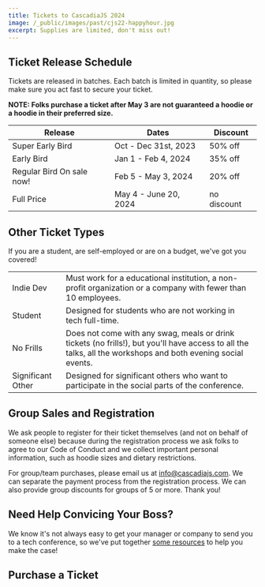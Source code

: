 ```yaml
---
title: Tickets to CascadiaJS 2024
image: /_public/images/past/cjs22-happyhour.jpg
excerpt: Supplies are limited, don't miss out!
---
```

## Ticket Release Schedule

Tickets are released in batches. Each batch is limited in quantity, so please make sure you act fast to secure your ticket.

<b>NOTE: Folks purchase a ticket after <span class="note-emphasis">May 3</span> are not guaranteed a hoodie or a hoodie in their preferred size.</b>

<table class="styled-table">
    <thead>
    <tr><th>Release</th><th>Dates</th><th>Discount</th></tr>
    </thead>
    <tbody>
    <tr class="faded"><td>Super Early Bird</td><td>Oct - Dec 31st, 2023</td><td>50% off</td></tr>
    <tr class="faded"><td>Early Bird</td><td>Jan 1 - Feb 4, 2024</td><td>35% off</td></tr>
    <tr><td>Regular Bird <span class="note-emphasis">On sale now!</span></td><td>Feb 5 - May 3, 2024</td><td>20% off</td></tr>
    <tr><td>Full Price</td><td>May 4 - June 20, 2024</td><td>no discount</td></tr>
    </tbody>
</table>

## Other Ticket Types

If you are a student, are self-employed or are on a budget, we've got you covered!

<table class="styled-table">
    <tbody>
    <tr><td>Indie Dev</span></td><td>Must work for a educational institution, a non-profit organization or a company with fewer than 10 employees.</td></tr>
    <tr><td>Student</span></td><td>Designed for students who are not working in tech full-time.</td></tr>
    <tr><td>No Frills</span></td><td>Does not come with any swag, meals or drink tickets (no frills!), but you'll have access to all the talks, all the workshops and both evening social events.</td></tr>
    <tr><td>Significant Other</span></td><td>Designed for significant others who want to participate in the social parts of the conference.</td></tr>
    </tbody>
</table>

## Group Sales and Registration

We ask people to register for their ticket themselves (and not on behalf of someone else) because during the registration process we ask folks to agree to our Code of Conduct and we collect important personal information, such as hoodie sizes and dietary restrictions.

For group/team purchases, please email us at info@cascadiajs.com. We can separate the payment process from the registration process. We can also provide group discounts for groups of 5 or more. Thank you!

## Need Help Convicing Your Boss?

We know it's not always easy to get your manager or company to send you to a tech conference, so we've put together [some resources](/2024/boss-letter) to help you make the case! 

## Purchase a Ticket

<div>
    <tito-widget event="event-loop/cascadiajs-2024" discount-code="REGULARBIRD"></tito-widget>
</div>

<script async src="https://js.tito.io/v2" async>